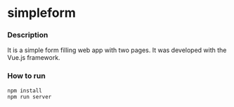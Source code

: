 # simpleform

### Description
It is a simple form filling web app with two pages. It was developed with the Vue.js framework. 


### How to run
```
npm install
npm run server
```



